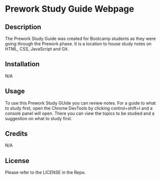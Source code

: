 # Prework Study Guide Webpage

## Description

The Prework Study Guide was created for Bootcamp students as they were going through the Prework phase. It is a location to house study notes on HTML, CSS, JavaScript and Git.

## Installation

N/A

## Usage

To use this Prework Study GUide you can review notes. For a guide to what to study first, open the Chrome DevTools by clicking control+shift+I and a console panel will open. There you can view the topics to be studied and a suggestion on what to study first. 



## Credits

N/A

## License

Please refer to the LICENSE in the Repo.
